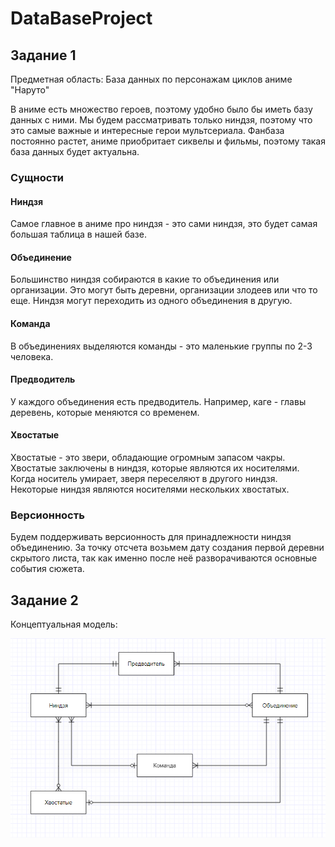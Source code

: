 # DataBaseProject

## Задание 1

Предметная область: База данных по персонажам циклов аниме "Наруто"

В аниме есть множество героев, поэтому удобно было бы иметь базу данных с ними. 
Мы будем рассматривать только ниндзя, поэтому что это самые важные и интересные герои мультсериала.
Фанбаза постоянно растет, аниме приобритает сиквелы и фильмы, поэтому такая база данных будет актуальна.

### Сущности

#### Ниндзя
Самое главное в аниме про ниндзя - это сами ниндзя, это будет самая большая таблица в нашей базе. 

#### Объединение
Большинство ниндзя собираются в какие то объединения или организации. Это могут быть деревни,
организации злодеев или что то еще. Ниндзя могут переходить из одного объединения в другую.

#### Команда
В объединениях выделяются команды - это маленькие группы по 2-3 человека.

#### Предводитель
У каждого объединения есть предводитель. Например, каге - главы деревень, которые меняются со временем.

#### Хвостатые
Хвостатые - это звери, обладающие огромным запасом чакры. Хвостатые заключены в ниндзя, которые являются их носителями. 
Когда носитель умирает, зверя переселяют в другого ниндзя. Некоторые ниндзя являются носителями нескольких хвостатых.

### Версионность

Будем поддерживать версионность для принадлежности ниндзя объединению. 
За точку отсчета возьмем дату создания первой деревни скрытого листа,
так как именно после неё разворачиваются основные события сюжета.

## Задание 2

Концептуальная модель:

![image info](./Concept_model.png)